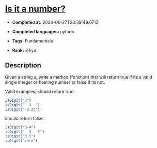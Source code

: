 # [Is it a number?](https://www.codewars.com/kata/57126304cdbf63c6770012bd)

- **Completed at:** 2023-06-27T23:39:49.671Z

- **Completed languages:** python

- **Tags:** Fundamentals

- **Rank:** 8 kyu

## Description

Given a string s, write a method (function) that will return true if its a valid single integer or floating number or false if its not.

Valid examples, should return true:

```javascript
isDigit("3")
isDigit("  3  ")
isDigit("-3.23")
```

should return false:

```javascript
isDigit("3-4")
isDigit("  3   5")
isDigit("3 5")
isDigit("zero")
```